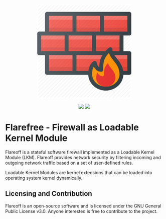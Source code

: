 <p align="center">
  <img width="300" src="./assets/logo.png">
</p>

<p align="center">
    <a href="LICENSE" alt="License">
        <img src="https://img.shields.io/badge/License-GPLv3-brightgreen.svg" /></a>
   <a href="https://twitter.com/swingcake" alt="Twitter">
        <img src="https://img.shields.io/twitter/url/https/twitter.com/swingcake.svg?style=social&label=Follow%20%40swingcake" /></a>
</p>

# Flarefree - Firewall as Loadable Kernel Module

Flareoff is a stateful software firewall implemented as a Loadable Kernel Module (LKM). Flareoff provides network security by filtering incoming and outgoing network traffic based on a set of user-defined rules.  

Loadable Kernel Modules are kernel extensions that can be loaded into operating system kernel dynamically.  

## Licensing and Contribution

Flareoff is an open-source software and is licensed under the GNU General Public License v3.0. Anyone interested is free to contribute to the project.
